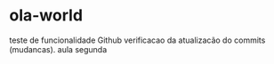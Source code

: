 # ola-world
teste de funcionalidade Github
verificacao da atualizacão do commits (mudancas).
aula segunda
